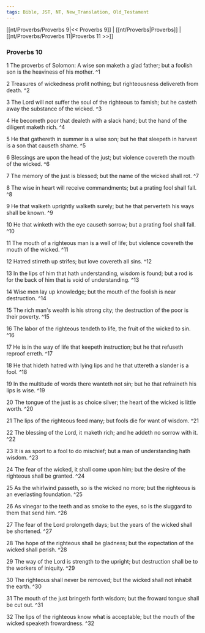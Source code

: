 ```yaml
---
tags: Bible, JST, NT, New_Translation, Old_Testament
---
```


[[nt/Proverbs/Proverbs 9|<< Proverbs 9]] | [[nt/Proverbs|Proverbs]] | [[nt/Proverbs/Proverbs 11|Proverbs 11 >>]]

### Proverbs 10

1 The proverbs of Solomon: A wise son maketh a glad father; but a foolish son is the heaviness of his mother.  ^1

2 Treasures of wickedness profit nothing; but righteousness delivereth from death.  ^2

3 The Lord will not suffer the soul of the righteous to famish; but he casteth away the substance of the wicked.  ^3

4 He becometh poor that dealeth with a slack hand; but the hand of the diligent maketh rich.  ^4

5 He that gathereth in summer is a wise son; but he that sleepeth in harvest is a son that causeth shame.  ^5

6 Blessings are upon the head of the just; but violence covereth the mouth of the wicked.  ^6

7 The memory of the just is blessed; but the name of the wicked shall rot.  ^7

8 The wise in heart will receive commandments; but a prating fool shall fall.  ^8

9 He that walketh uprightly walketh surely; but he that perverteth his ways shall be known.  ^9

10 He that winketh with the eye causeth sorrow; but a prating fool shall fall.  ^10

11 The mouth of a righteous man is a well of life; but violence covereth the mouth of the wicked.  ^11

12 Hatred stirreth up strifes; but love covereth all sins.  ^12

13 In the lips of him that hath understanding, wisdom is found; but a rod is for the back of him that is void of understanding.  ^13

14 Wise men lay up knowledge; but the mouth of the foolish is near destruction.  ^14

15 The rich man\'s wealth is his strong city; the destruction of the poor is their poverty.  ^15

16 The labor of the righteous tendeth to life, the fruit of the wicked to sin.  ^16

17 He is in the way of life that keepeth instruction; but he that refuseth reproof erreth.  ^17

18 He that hideth hatred with lying lips and he that uttereth a slander is a fool.  ^18

19 In the multitude of words there wanteth not sin; but he that refraineth his lips is wise.  ^19

20 The tongue of the just is as choice silver; the heart of the wicked is little worth.  ^20

21 The lips of the righteous feed many; but fools die for want of wisdom.  ^21

22 The blessing of the Lord, it maketh rich; and he addeth no sorrow with it.  ^22

23 It is as sport to a fool to do mischief; but a man of understanding hath wisdom.  ^23

24 The fear of the wicked, it shall come upon him; but the desire of the righteous shall be granted.  ^24

25 As the whirlwind passeth, so is the wicked no more; but the righteous is an everlasting foundation.  ^25

26 As vinegar to the teeth and as smoke to the eyes, so is the sluggard to them that send him.  ^26

27 The fear of the Lord prolongeth days; but the years of the wicked shall be shortened.  ^27

28 The hope of the righteous shall be gladness; but the expectation of the wicked shall perish.  ^28

29 The way of the Lord is strength to the upright; but destruction shall be to the workers of iniquity.  ^29

30 The righteous shall never be removed; but the wicked shall not inhabit the earth.  ^30

31 The mouth of the just bringeth forth wisdom; but the froward tongue shall be cut out.  ^31

32 The lips of the righteous know what is acceptable; but the mouth of the wicked speaketh frowardness.  ^32

 
